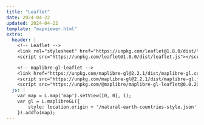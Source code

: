 ```yaml
---
title: "Leaflet"
date: 2024-04-22
updated: 2024-04-22
template: "mapviewer.html"
extra:
  header: |
    <!-- Leaflet -->
    <link rel="stylesheet" href="https://unpkg.com/leaflet@1.8.0/dist/leaflet.css" />
    <script src="https://unpkg.com/leaflet@1.8.0/dist/leaflet.js"></script>

    <!-- maplibre-gl-leaflet -->
    <link href="https://unpkg.com/maplibre-gl@2.2.1/dist/maplibre-gl.css" rel='stylesheet' />
    <script src="https://unpkg.com/maplibre-gl@2.2.1/dist/maplibre-gl.js"></script>
    <script src="https://unpkg.com/@maplibre/maplibre-gl-leaflet@0.0.20/leaflet-maplibre-gl.js"></script>
  js: |
    var map = L.map('map').setView([0, 0], 1);
    var gl = L.maplibreGL({
        style: location.origin + '/natural-earth-countries-style.json'
    }).addTo(map);
---
```

